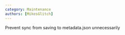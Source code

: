 ```yaml
---
category: Maintenance
authors: [MikesGlitch]
---
```


Prevent sync from saving to metadata.json unnecessarily
